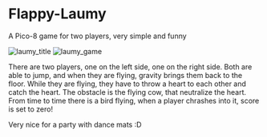# Flappy-Laumy
A Pico-8 game for two players, very simple and funny

![laumy_title](https://user-images.githubusercontent.com/27780965/232328796-15a9599d-726f-414a-9216-1aaa542b44fc.png)
![laumy_game](https://user-images.githubusercontent.com/27780965/232328805-10f06116-3130-40f9-8e7c-084bee57542b.png)

There are two players, one on the left side, one on the right side. Both are able to
jump, and when they are flying, gravity brings them back to the floor. While they are
flying, they have to throw a heart to each other and catch the heart. The obstacle is 
the flying cow, that neutralize the heart. From time to time there is a bird flying,
when a player chrashes into it, score is set to zero! 

Very nice for a party with dance mats :D
